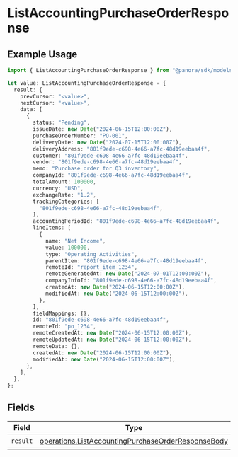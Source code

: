 # ListAccountingPurchaseOrderResponse

## Example Usage

```typescript
import { ListAccountingPurchaseOrderResponse } from "@panora/sdk/models/operations";

let value: ListAccountingPurchaseOrderResponse = {
  result: {
    prevCursor: "<value>",
    nextCursor: "<value>",
    data: [
      {
        status: "Pending",
        issueDate: new Date("2024-06-15T12:00:00Z"),
        purchaseOrderNumber: "PO-001",
        deliveryDate: new Date("2024-07-15T12:00:00Z"),
        deliveryAddress: "801f9ede-c698-4e66-a7fc-48d19eebaa4f",
        customer: "801f9ede-c698-4e66-a7fc-48d19eebaa4f",
        vendor: "801f9ede-c698-4e66-a7fc-48d19eebaa4f",
        memo: "Purchase order for Q3 inventory",
        companyId: "801f9ede-c698-4e66-a7fc-48d19eebaa4f",
        totalAmount: 100000,
        currency: "USD",
        exchangeRate: "1.2",
        trackingCategories: [
          "801f9ede-c698-4e66-a7fc-48d19eebaa4f",
        ],
        accountingPeriodId: "801f9ede-c698-4e66-a7fc-48d19eebaa4f",
        lineItems: [
          {
            name: "Net Income",
            value: 100000,
            type: "Operating Activities",
            parentItem: "801f9ede-c698-4e66-a7fc-48d19eebaa4f",
            remoteId: "report_item_1234",
            remoteGeneratedAt: new Date("2024-07-01T12:00:00Z"),
            companyInfoId: "801f9ede-c698-4e66-a7fc-48d19eebaa4f",
            createdAt: new Date("2024-06-15T12:00:00Z"),
            modifiedAt: new Date("2024-06-15T12:00:00Z"),
          },
        ],
        fieldMappings: {},
        id: "801f9ede-c698-4e66-a7fc-48d19eebaa4f",
        remoteId: "po_1234",
        remoteCreatedAt: new Date("2024-06-15T12:00:00Z"),
        remoteUpdatedAt: new Date("2024-06-15T12:00:00Z"),
        remoteData: {},
        createdAt: new Date("2024-06-15T12:00:00Z"),
        modifiedAt: new Date("2024-06-15T12:00:00Z"),
      },
    ],
  },
};
```

## Fields

| Field                                                                                                                    | Type                                                                                                                     | Required                                                                                                                 | Description                                                                                                              |
| ------------------------------------------------------------------------------------------------------------------------ | ------------------------------------------------------------------------------------------------------------------------ | ------------------------------------------------------------------------------------------------------------------------ | ------------------------------------------------------------------------------------------------------------------------ |
| `result`                                                                                                                 | [operations.ListAccountingPurchaseOrderResponseBody](../../models/operations/listaccountingpurchaseorderresponsebody.md) | :heavy_check_mark:                                                                                                       | N/A                                                                                                                      |